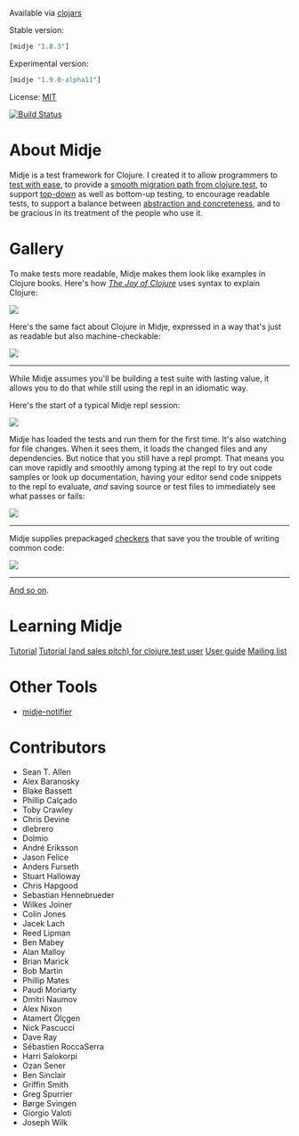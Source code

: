 Available via [clojars](https://clojars.org/midje)

Stable version: 

```clojure
[midje "1.8.3"]
```

Experimental version: 

```clojure
[midje "1.9.0-alpha11"]
```

License: [MIT](http://en.wikipedia.org/wiki/MIT_License)

[![Build Status](https://travis-ci.org/marick/Midje.png?branch=master)](https://travis-ci.org/marick/Midje)

About Midje
=======================

Midje is a test framework for Clojure. I created it to allow
programmers to [test with
ease](http://exampler.com/ease-and-joy.html),
to provide a [smooth migration path from
clojure.test](https://github.com/marick/Midje/wiki/A-tutorial-introduction-for-Clojure.test-users),
to support [top-down](https://github.com/marick/Midje/wiki/The-idea-behind-top-down-development) as well as bottom-up testing,
to encourage readable tests,
to support a balance between [abstraction and
concreteness](https://github.com/marick/Midje/wiki/Metaconstants),
and to be gracious in its treatment of the people who use it.

Gallery
=======================

To make tests more readable, Midje makes them look like
examples in Clojure books. Here's how  *[The Joy of
Clojure](http://www.amazon.com/The-Joy-Clojure-Thinking-Way/dp/1935182641)*
uses syntax to explain Clojure:

![](https://raw.github.com/marick/midje-clojure-test-tutorial/master/images/other/truthy.jpg)

Here's the same fact about Clojure in Midje, expressed in a
way that's just as readable but also machine-checkable:

![](https://raw.github.com/marick/midje-clojure-test-tutorial/master/images/other/truthy-fact.jpg)

------------

While Midje assumes you'll be building a test suite with
lasting value, it allows you to do that while still using
the repl in an idiomatic way.

Here's the start of a typical Midje repl session:

![](https://raw.github.com/marick/midje-clojure-test-tutorial/master/images/plain/3.jpg)

Midje has loaded the tests and run them for the first time.
It's also watching for file changes. When it sees them, it
loads the changed files and any dependencies. But notice
that you still have a repl prompt. That means you can move
rapidly and smoothly among  typing at the repl to try out code samples or look up
documentation, having your editor send code snippets to the
repl to evaluate, *and* saving source or test files to
immediately see what passes or fails:

![](https://raw.github.com/marick/midje-clojure-test-tutorial/master/images/plain/5.jpg)

-------------

Midje supplies prepackaged
[checkers](https://github.com/marick/Midje/wiki/Checkers)
that save you the trouble of writing common code:

![](https://raw.github.com/marick/midje-clojure-test-tutorial/master/images/other/checkers.jpg)

-------------

[And so on](https://github.com/marick/Midje/wiki).

Learning Midje
=======================

[Tutorial](https://github.com/marick/Midje/wiki/A-tutorial-introduction)
[Tutorial (and sales pitch) for clojure.test user](https://github.com/marick/Midje/wiki/A-tutorial-introduction-for-Clojure.test-users)
[User guide](https://github.com/marick/Midje/wiki)
[Mailing list](http://groups.google.com/group/midje)

Other Tools
===========

* [midje-notifier](https://github.com/glittershark/midje-notifier)

Contributors
============
* Sean T. Allen
* Alex Baranosky
* Blake Bassett
* Phillip Calçado
* Toby Crawley
* Chris Devine
* dlebrero
* Dolmio
* André Eriksson
* Jason Felice
* Anders Furseth
* Stuart Halloway
* Chris Hapgood
* Sebastian Hennebrueder
* Wilkes Joiner
* Colin Jones
* Jacek Lach
* Reed Lipman
* Ben Mabey
* Alan Malloy
* Brian Marick
* Bob Martin
* Phillip Mates
* Paudi Moriarty
* Dmitri Naumov
* Alex Nixon
* Atamert Ölçgen
* Nick Pascucci
* Dave Ray
* Sébastien RoccaSerra
* Harri Salokorpi
* Ozan Sener
* Ben Sinclair
* Griffin Smith
* Greg Spurrier
* Børge Svingen
* Giorgio Valoti
* Joseph Wilk
